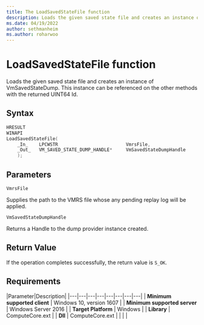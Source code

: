 ```yaml
---
title: The LoadSavedStateFile function
description: Loads the given saved state file and creates an instance of VmSavedStateDump. This instance can be referenced on the other methods with the returned UINT64 Id.
ms.date: 04/19/2022
author: sethmanheim
ms.author: roharwoo
---
```


# LoadSavedStateFile function

Loads the given saved state file and creates an instance of VmSavedStateDump. This instance can be referenced on the other methods with the returned UINT64 Id.

## Syntax

```C
HRESULT
WINAPI
LoadSavedStateFile(
    _In_    LPCWSTR                         VmrsFile,
    _Out_   VM_SAVED_STATE_DUMP_HANDLE*     VmSavedStateDumpHandle
    );
```

## Parameters

`VmrsFile`

Supplies the path to the VMRS file whose any pending replay log will be applied.

`VmSavedStateDumpHandle`

Returns a Handle to the dump provider instance created.

## Return Value

If the operation completes successfully, the return value is `S_OK`.

## Requirements

|Parameter|Description|
|---|---|---|---|---|---|---|---|
| **Minimum supported client** | Windows 10, version 1607 |
| **Minimum supported server** | Windows Server 2016 |
| **Target Platform** | Windows |
| **Library** | ComputeCore.ext |
| **Dll** | ComputeCore.ext |
|    |    |
